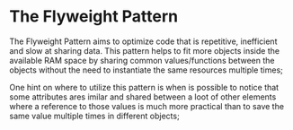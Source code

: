 # The Flyweight Pattern
The Flyweight Pattern aims to optimize code that is repetitive, inefficient and slow at sharing data.
This pattern helps to fit more objects inside the available RAM space by sharing common values/functions between the objects without the need to instantiate the same resources multiple times;

One hint on where to utilize this pattern is when is possible to notice that some attributes ares imilar and shared between a loot of other elements where a reference to those values is much more practical than to save the same value multiple times in different objects;

